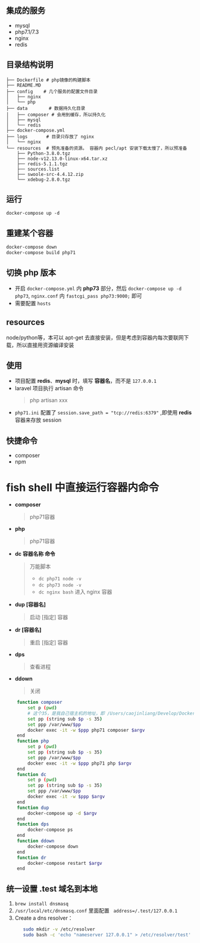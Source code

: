 ## 集成的服务
- mysql
- php7.1/7.3
- nginx
- redis

## 目录结构说明
```
├── Dockerfile # php镜像的构建脚本
├── README.MD
├── config    # 几个服务的配置文件目录
│   ├── nginx
│   └── php
├── data        # 数据持久化目录
│   ├── composer # 会用到缓存，所以持久化
│   ├── mysql
│   └── redis
├── docker-compose.yml
├── logs       # 目录只存放了 nginx
│   └── nginx
└── resources  # 预先准备的资源。 容器内 pecl/apt 安装下载太慢了，所以预准备
    ├── Python-3.8.0.tgz
    ├── node-v12.13.0-linux-x64.tar.xz
    ├── redis-5.1.1.tgz
    ├── sources.list
    ├── swoole-src-4.4.12.zip
    └── xdebug-2.8.0.tgz

```
## 运行
```
docker-compose up -d
```

## 重建某个容器
```bash
docker-compose down
docker-compose build php71
```
## 切换 php 版本
- 开启 `docker-compose.yml` 内 **php73** 部分，然后 `docker-compose up -d php73`, `nginx.conf` 内 `fastcgi_pass php73:9000;` 即可
- 需要配置 `hosts`

## resources
node/python等，本可以 apt-get 去直接安装，但是考虑到容器内每次要联网下载，所以直接用资源编译安装

## 使用
- 项目配置 **redis**、**mysql** 时，填写 **容器名**，而不是 `127.0.0.1`
- laravel 项目执行 artisan 命令
    > php artisan xxx
- `php71.ini` 配置了 `session.save_path = "tcp://redis:6379"` ,即使用 **redis** 容器来存放 session

## 快捷命令
- composer
- npm

# fish shell 中直接运行容器内命令
- **composer** 
    > php71容器
- **php** 
    > php71容器
- **dc 容器名称 命令** 
    > 万能脚本
    > - `dc php71 node -v` 
    > - `dc php73 node -v` 
    > - `dc nginx bash` 进入 nginx 容器 
- **dup [容器名]** 
    > 启动 [指定] 容器
- **dr [容器名]** 
    > 重启 [指定] 容器
- **dps** 
    > 查看进程
- **ddown** 
    > 关闭

```bash
    function composer
        set p (pwd)
        # 这个35，是我自己宿主机的地址，即 /Users/caojinliang/Develop/Docker/ 共35个字符，换成你自己的
        set pp (string sub $p -s 35) 
        set ppp /var/www/$pp
        docker exec -it -w $ppp php71 composer $argv
    end
    function php
        set p (pwd)
        set pp (string sub $p -s 35)
        set ppp /var/www/$pp
        docker exec -it -w $ppp php71 php $argv
    end
    function dc
        set p (pwd)
        set pp (string sub $p -s 35)
        set ppp /var/www/$pp
        docker exec -it -w $ppp $argv
    end
    function dup
        docker-compose up -d $argv
    end
    function dps
        docker-compose ps
    end
    function ddown
        docker-compose down
    end
    function dr
        docker-compose restart $argv
    end
```


## 统一设置 **.test** 域名到本地
1.  `brew install dnsmasq`
2. `/usr/local/etc/dnsmasq.conf` 里面配置 ` address=/.test/127.0.0.1`
3. Create a dns resolver：
    ```bash 
       sudo mkdir -v /etc/resolver
       sudo bash -c 'echo "nameserver 127.0.0.1" > /etc/resolver/test'
    ```
